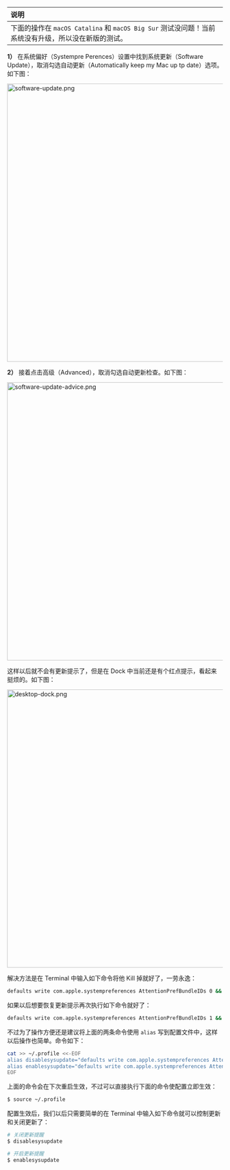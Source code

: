 |**说明**|
|:--|
|下面的操作在 `macOS Catalina` 和 `macOS Big Sur` 测试没问题！当前系统没有升级，所以没在新版的测试。 |


**1）** 在系统偏好（Systempre Perences）设置中找到系统更新（Software Update），取消勾选自动更新（Automatically keep my Mac up tp date）选项。如下图：

<div style="text-align: left;">
  <img src="https://ituknown.cn/macos-media/disable_system_update/software-update.png" alt="software-update.png" width="650" />
</div>

**2）** 接着点击高级（Advanced），取消勾选自动更新检查。如下图：

<div style="text-align: left;">
  <img src="https://ituknown.cn/macos-media/disable_system_update/software-update-advice.png" alt="software-update-advice.png" width="650" />
</div>

这样以后就不会有更新提示了，但是在 Dock 中当前还是有个红点提示，看起来挺烦的。如下图：

<div style="text-align: left;">
  <img src="https://ituknown.cn/macos-media/disable_system_update/desktop-dock.png" alt="desktop-dock.png" width="650" />
</div>


解决方法是在 Terminal 中输入如下命令将他 Kill 掉就好了，一劳永逸：

```bash
defaults write com.apple.systempreferences AttentionPrefBundleIDs 0 && killall Dock
```

如果以后想要恢复更新提示再次执行如下命令就好了：

```bash
defaults write com.apple.systempreferences AttentionPrefBundleIDs 1 && killall Dock
```

不过为了操作方便还是建议将上面的两条命令使用 `alias` 写到配置文件中，这样以后操作也简单。命令如下：

```bash
cat >> ~/.profile <<-EOF
alias disablesysupdate="defaults write com.apple.systempreferences AttentionPrefBundleIDs 0 && killall Dock"
alias enablesysupdate="defaults write com.apple.systempreferences AttentionPrefBundleIDs 1 && killall Dock"
EOF
```

上面的命令会在下次重启生效，不过可以直接执行下面的命令使配置立即生效：

```bash
$ source ~/.profile
```

配置生效后，我们以后只需要简单的在 Terminal 中输入如下命令就可以控制更新和关闭更新了：

```bash
# 关闭更新提醒
$ disablesysupdate

# 开启更新提醒
$ enablesysupdate
```
